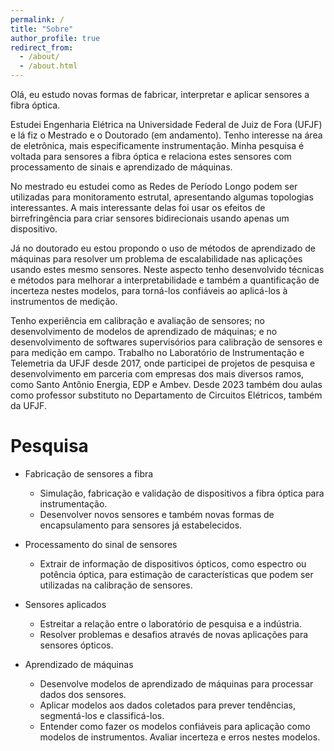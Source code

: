 ```yaml
---
permalink: /
title: "Sobre"
author_profile: true
redirect_from: 
  - /about/
  - /about.html
---
```


Olá, eu estudo novas formas de fabricar, interpretar e aplicar sensores a fibra óptica. 

Estudei Engenharia Elétrica na Universidade Federal de Juiz de Fora (UFJF) e lá fiz o Mestrado e o Doutorado (em andamento). Tenho interesse na área de eletrônica, mais especificamente instrumentação. Minha pesquisa é voltada para sensores a fibra óptica e relaciona estes sensores com processamento de sinais e aprendizado de máquinas. 

No mestrado eu estudei como as Redes de Período Longo podem ser utilizadas para monitoramento estrutal, apresentando algumas topologias interessantes. A mais interessante delas foi usar os efeitos de birrefringência para criar sensores bidirecionais usando apenas um dispositivo. 

Já no doutorado eu estou propondo o uso de métodos de aprendizado de máquinas para resolver um problema de escalabilidade nas aplicações usando estes mesmo sensores. Neste aspecto tenho desenvolvido técnicas e métodos para melhorar a interpretabilidade e também a quantificação de incerteza nestes modelos, para torná-los confiáveis ao aplicá-los à instrumentos de medição.

Tenho experiência em calibração e avaliação de sensores; no desenvolvimento de modelos de aprendizado de máquinas; e no desenvolvimento de softwares supervisórios para calibração de sensores e para medição em campo. Trabalho no Laboratório de Instrumentação e Telemetria da UFJF desde 2017, onde participei de projetos de pesquisa e desenvolvimento em parceria com empresas dos mais diversos ramos, como Santo Antônio Energia, EDP e Ambev. Desde 2023 também dou aulas como professor substituto no Departamento de Circuitos Elétricos, também da UFJF.

Pesquisa
======
* Fabricação de sensores a fibra
  * Simulação, fabricação e validação de dispositivos a fibra óptica para instrumentação. 
  * Desenvolver novos sensores e também novas formas de encapsulamento para sensores já estabelecidos. 

* Processamento do sinal de sensores
  * Extrair de informação de dispositivos ópticos, como espectro ou potência óptica, para estimação de características que podem ser utilizadas na calibração de sensores. 

* Sensores aplicados
  * Estreitar a relação entre o laboratório de pesquisa e a indústria. 
  * Resolver problemas e desafios através de novas aplicações para sensores ópticos.

* Aprendizado de máquinas
  * Desenvolve modelos de aprendizado de máquinas para processar dados dos sensores. 
  * Aplicar modelos aos dados coletados para prever tendências, segmentá-los e classificá-los. 
  * Entender como fazer os modelos confiáveis para aplicação como modelos de instrumentos. Avaliar incerteza e erros nestes modelos.